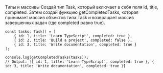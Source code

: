Типы и массивы
Создай тип Task, который включает в себя поля id, title, completed. Затем создай функцию getCompletedTasks, которая принимает массив объектов типа Task и возвращает массив завершенных задач (где completed равно true).

```
const tasks: Task[] = [
    { id: 1, title: 'Learn TypeScript', completed: true },
    { id: 2, title: 'Build a project', completed: false },
    { id: 3, title: 'Write documentation', completed: true }
];

console.log(getCompletedTasks(tasks));
// Output: [{ id: 1, title: 'Learn TypeScript', completed: true }, { id: 3, title: 'Write documentation', completed: true }]


```








